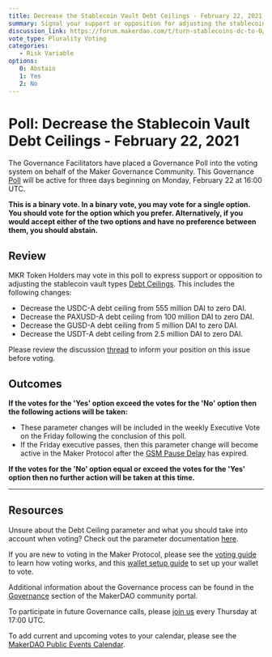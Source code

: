 ```yaml
---
title: Decrease the Stablecoin Vault Debt Ceilings - February 22, 2021
summary: Signal your support or opposition for adjusting the stablecoin vault Debt Ceilings from their current values to zero DAI.
discussion_link: https://forum.makerdao.com/t/turn-stablecoins-dc-to-0/6432
vote_type: Plurality Voting
categories:
   - Risk Variable
options:
   0: Abstain
   1: Yes
   2: No
---
```

# Poll: Decrease the Stablecoin Vault Debt Ceilings - February 22, 2021

The Governance Facilitators have placed a Governance Poll into the voting system on behalf of the Maker Governance Community. This Governance [Poll](https://community-development.makerdao.com/en/learn/governance/on-chain-gov) will be active for three days beginning on Monday, February 22 at 16:00 UTC.

**This is a binary vote. In a binary vote, you may vote for a single option. You should vote for the option which you prefer. Alternatively, if you would accept either of the two options and have no preference between them, you should abstain.**

## Review 
MKR Token Holders may vote in this poll to express support or opposition to adjusting the stablecoin vault types [Debt Ceilings](https://community-development.makerdao.com/en/learn/governance/param-debt-ceiling). This includes the following changes:
* Decrease the USDC-A debt ceiling from 555 million DAI to zero DAI.
* Decrease the PAXUSD-A debt ceiling from 100 million DAI to zero DAI.
* Decrease the GUSD-A debt ceiling from 5 million DAI to zero DAI.
* Decrease the USDT-A debt ceiling from 2.5 million DAI to zero DAI.

Please review the discussion [thread](https://forum.makerdao.com/t/turn-stablecoins-dc-to-0/6432) to inform your position on this issue before voting.

## Outcomes

**If the votes for the 'Yes' option exceed the votes for the 'No' option then the following actions will be taken:**
* These parameter changes will be included in the weekly Executive Vote on the Friday following the conclusion of this poll. 
* If the Friday executive passes, then this parameter change will become active in the Maker Protocol after the [GSM Pause Delay](https://community-development.makerdao.com/en/learn/governance/param-gsm-pause-delay) has expired.

**If the votes for the 'No' option equal or exceed the votes for the 'Yes' option then no further action will be taken at this time.**

---

## Resources

Unsure about the Debt Ceiling parameter and what you should take into account when voting? Check out the parameter documentation [here](https://community-development.makerdao.com/en/learn/governance/param-debt-ceiling).

If you are new to voting in the Maker Protocol, please see the [voting guide](https://community-development.makerdao.com/en/learn/governance/how-voting-works/) to learn how voting works, and this [wallet setup guide](https://community-development.makerdao.com/en/learn/governance/voting-setup/) to set up your wallet to vote.

Additional information about the Governance process can be found in the [Governance](https://community-development.makerdao.com/en/learn/governance) section of the MakerDAO community portal.

To participate in future Governance calls, please [join us](https://github.com/makerdao/community/tree/master/governance/governance-and-risk-meetings) every Thursday at 17:00 UTC.

To add current and upcoming votes to your calendar, please see the [MakerDAO Public Events Calendar](https://calendar.google.com/calendar/embed?src=makerdao.com_3efhm2ghipksegl009ktniomdk%40group.calendar.google.com&ctz=UTC&mode=week&showCalendars=0&showPrint=0).
